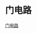 <!--
 * @Author: tangdaoyong
 * @Date: 2021-01-25 11:56:32
 * @LastEditors: tangdaoyong
 * @LastEditTime: 2021-01-25 11:57:34
 * @Description: 门电路
-->
# 门电路

[门电路](https://blog.csdn.net/vlllllv/article/details/84679379?utm_source=app&app_version=4.5.0)